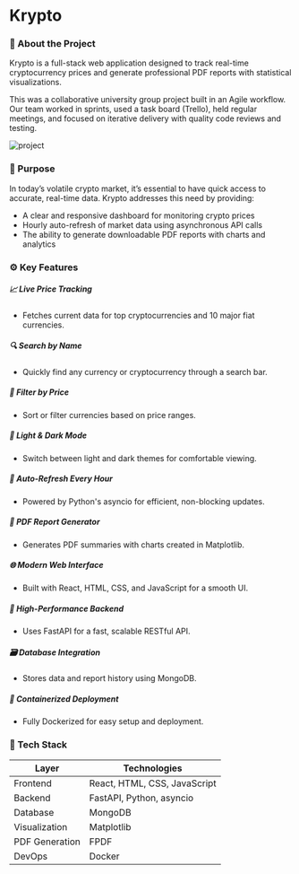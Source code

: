# Krypto

### 🧠 About the Project
Krypto is a full-stack web application designed to track real-time cryptocurrency prices and generate professional PDF reports with statistical visualizations.

This was a collaborative university group project built in an Agile workflow. Our team worked in sprints, used a task board (Trello), held regular meetings, and focused on iterative delivery with quality code reviews and testing.


![project](https://github.com/user-attachments/assets/ff299303-2ac5-4355-a2c4-a503d918cad2)

### 🎯 Purpose
In today’s volatile crypto market, it’s essential to have quick access to accurate, real-time data. Krypto addresses this need by providing:
- A clear and responsive dashboard for monitoring crypto prices
- Hourly auto-refresh of market data using asynchronous API calls
- The ability to generate downloadable PDF reports with charts and analytics

### ⚙️ Key Features
##### 📈 Live Price Tracking
- Fetches current data for top cryptocurrencies and 10 major fiat currencies.
##### 🔍 Search by Name
- Quickly find any currency or cryptocurrency through a search bar.
##### 🔢 Filter by Price
- Sort or filter currencies based on price ranges.
##### 🎨 Light & Dark Mode
- Switch between light and dark themes for comfortable viewing.
##### 🔁 Auto-Refresh Every Hour
- Powered by Python's asyncio for efficient, non-blocking updates.
##### 📄 PDF Report Generator
- Generates PDF summaries with charts created in Matplotlib.
##### 🌐 Modern Web Interface
- Built with React, HTML, CSS, and JavaScript for a smooth UI.
##### 🚀 High-Performance Backend
- Uses FastAPI for a fast, scalable RESTful API.
##### 🗃️ Database Integration
- Stores data and report history using MongoDB.
##### 🐳 Containerized Deployment
- Fully Dockerized for easy setup and deployment.

### 🧰 Tech Stack
| Layer         | Technologies                         |
|---------------|------------------------------------|
| Frontend      | React, HTML, CSS, JavaScript       |
| Backend       | FastAPI, Python, asyncio            |
| Database      | MongoDB                            |
| Visualization | Matplotlib                        |
| PDF Generation| FPDF                  |
| DevOps        | Docker                            |
